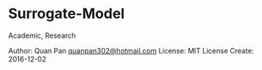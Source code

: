 # Surrogate-Model

Academic, Research

Author: Quan Pan <quanpan302@hotmail.com>
License: MIT License
Create: 2016-12-02
